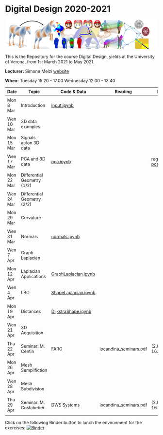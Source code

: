 # Digital Design 2020-2021

![alt text](teaser.png)


This is the Repository for the course Digital Design, yields at the University of Verona, from 1st March 2021 to May 2021.

**Lecturer:** Simone Melzi [website](https://sites.google.com/site/melzismn/)

**When:** Tuesday    15.20 - 17.00
      Wednesday  12.00 - 13.40
      


**Date** | **Topic** | **Code & Data** | **Reading** | **Extra**
------------ | ------------- | ------------ | ------------ | ------------
| | |
Mon 8 Mar | Introduction | [input.ipynb](https://github.com/melzismn/Digital-Design-2020-2021/blob/master/input.ipynb) | | |
| | |
Wen 10 Mar | 3D data examples | | |
| | |
Mon 15 Mar | Signals as/on 3D data  | | | |
| | |
Wen 17 Mar | PCA and 3D data  | [pca.ipynb](https://github.com/melzismn/Digital-Design-2020-2021/blob/master/pca.ipynb) | | [regularized pca](http://www.cs.technion.ac.il/~ron/PAPERS/Journal/AflaloKimmel2017.pdf) |
| | |
Mon 22 Mar | Differential Geometry (1/2) | | | |
| | |
Wen 24 Mar | Differential Geometry (2/2) | | | |
| | |
Mon 29 Mar | Curvature | | | |
| | |
Wen 31 Mar | Normals | [normals.ipynb](https://github.com/melzismn/Digital-Design-2020-2021/blob/master/normals.ipynb) | | |
| | |
Wen 7 Apr | Graph Laplacian | | | |
| | |
Mon 12 Apr | Laplacian Applications | [GraphLaplacian.ipynb](https://github.com/melzismn/Digital-Design-2020-2021/blob/master/GraphLaplacian.ipynb)| | |
| | |
Wen 4 Apr | LBO | [ShapeLaplacian.ipynb](https://github.com/melzismn/Digital-Design-2020-2021/blob/master/ShapeLaplacian.ipynb) | | |
| | |
Mon 19 Apr | Distances | [DijkstraShape.ipynb](https://github.com/melzismn/Digital-Design-2020-2021/blob/master/DijkstraShape.ipynb)| | |
| | |
Wen 21 Apr | 3D Acquisition | | | |
| | |
Thu 22 Apr | Seminar: M. Centin | [FARO](https://github.com/melzismn/Digital-Design-2020-2021/blob/master/locandina_seminars.pdf)| [locandina_seminars.pdf](https://www.faro.com/) | (2.00 pm - 16.00 pm)|
| | |
Mon 26 Apr | Mesh Semplifiction | | | |
| | |
Wen 28 Apr | Mesh Subdivision | | | |
| | |
Thu 29 Apr | Seminar: M. Costabeber | [DWS Systems](https://www.dwssystems.com/) | [locandina_seminars.pdf](https://github.com/melzismn/Digital-Design-2020-2021/blob/master/locandina_seminars.pdf) | (2.00 pm - 16.00 pm)|
| | |


Click on the following Binder button to lunch the environment for the exercises: [![Binder](https://mybinder.org/badge_logo.svg)](https://mybinder.org/v2/gh/melzismn/Digital-Design-2020-2021/master)
